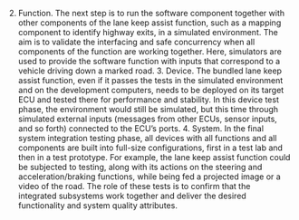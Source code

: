 2.  Function. The next step is to run the software component together with other components of the lane keep assist function, such as a mapping component to identify highway exits, in a simulated environment. The aim is to validate the interfacing and safe concurrency when all components of the function are working together. Here, simulators are used to provide the software function with inputs that correspond to a vehicle driving down a marked road. 3.  Device. The bundled lane keep assist function, even if it passes the tests in the simulated environment and on the development computers, needs to be deployed on its target ECU and tested there for performance and stability. In this device test phase, the environment would still be simulated, but this time through simulated external inputs (messages from other ECUs, sensor inputs, and so forth) connected to the ECU’s ports. 4.  System. In the final system integration testing phase, all devices with all functions and all components are built into full-size configurations, first in a test lab and then in a test prototype. For example, the lane keep assist function could be subjected to testing, along with its actions on the steering and acceleration/braking functions, while being fed a projected image or a video of the road. The role of these tests is to confirm that the integrated subsystems work together and deliver the desired functionality and system quality attributes.